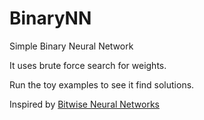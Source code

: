 # BinaryNN
Simple Binary Neural Network

It uses brute force search for weights.

Run the toy examples to see it find solutions.

Inspired by [Bitwise Neural Networks](https://arxiv.org/pdf/1601.06071.pdf)
